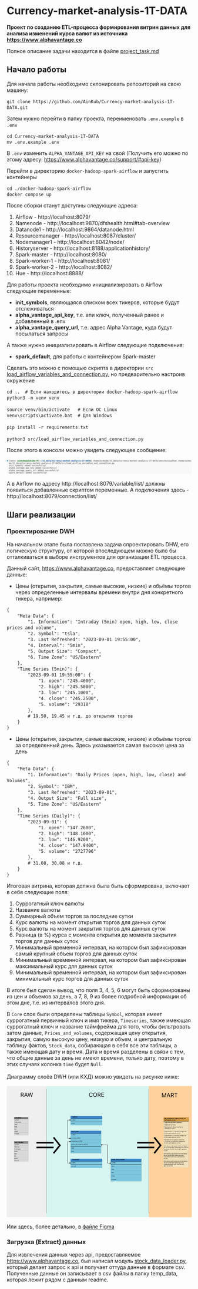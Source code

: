 # Currency-market-analysis-1T-DATA
**Проект по созданию ETL-процесса формирования витрин данных для анализа изменений курса валют из источника https://www.alphavantage.co**

Полное описание задачи находится в файле [project_task.md](./docs/project_task.md)

## Начало работы

Для начала работы необходимо склонировать репозиторий на свою машину:
```
git clone https://github.com/AinKub/Currency-market-analysis-1T-DATA.git
```

Затем нужно перейти в папку проекта, переименовать `.env.example` в `.env`
```
cd Currency-market-analysis-1T-DATA
mv .env.example .env
```

В `.env` изменить `ALPHA_VANTAGE_API_KEY` на свой (Получить его можно по этому адресу: https://www.alphavantage.co/support/#api-key)

Перейти в директорию `docker-hadoop-spark-airflow` и запустить контейнеры
```
cd ./docker-hadoop-spark-airflow
docker compose up
```

После сборки станут доступны следующие адреса:
1) Airflow - http://localhost:8079/
2) Namenode - http://localhost:9870/dfshealth.html#tab-overview
3) Datanode1 - http://localhost:9864/datanode.html
4) Resourcemanager - http://localhost:8087/cluster/
5) Nodemanager1 - http://localhost:8042/node/
6) Historyserver - http://localhost:8188/applicationhistory/
7) Spark-master - http://localhost:8080/
8) Spark-worker-1 - http://localhost:8081/
8) Spark-worker-2 - http://localhost:8082/
9) Hue - http://localhost:8888/

Для работы проекта необходимо инициализировать в Airflow следующие переменные:
- **init_symbols**, являющаяся списком всех тикеров, которые будут отслеживаться
- **alpha_vantage_api_key**, т.е. апи ключ, полученный ранее и добавленный в .env
- **alpha_vantage_query_url**, т.е. адрес Alpha Vantage, куда будут посылаться запросы

А также нужно инициализировать в Airflow следующие подключения:
- **spark_default**, для работы с контейнером Spark-master

Сделать это можно с помощью скрипта в директории `src` [load_airflow_variables_and_connection.py](./src/load_airflow_variables_and_connection.py), но предварительно настроив окружение
```
cd ..  # Если находитесь в директории docker-hadoop-spark-airflow
python3 -m venv venv

source venv/bin/activate   # Если ОС Linux
venv\scripts\activate.bat  # Для Windows 

pip install -r requirements.txt

python3 src/load_airflow_variables_and_connection.py
```

После этого в консоли можно увидеть следующее сообщение:
<br></br>
![added_vars_and_conns_to_airflow](./docs/img/added_vars_and_conns_to_airflow.jpg)

А в Airflow по адресу http://localhost:8079/variable/list/ должны появиться добавленные скриптом переменные. А подключения здесь - http://localhost:8079/connection/list/


## Шаги реализации

### Проектирование DWH

На начальном этапе была поставлена задача спроектировать DHW, его логическую структуру, от которой впоследующем можно было бы отталкиваться в выборе инструментов для организации ETL процесса.

Данный сайт, https://www.alphavantage.co, предоставляет следующие данные:
- Цены (открытия, закрытия, самые высокие, низкие) и обьёмы торгов через определенные интервалы времени внутри дня конкретного тикера, например:
```
{
    "Meta Data": {
        "1. Information": "Intraday (5min) open, high, low, close prices and volume",
        "2. Symbol": "tsla",
        "3. Last Refreshed": "2023-09-01 19:55:00",
        "4. Interval": "5min",
        "5. Output Size": "Compact",
        "6. Time Zone": "US/Eastern"
    },
    "Time Series (5min)": {
        "2023-09-01 19:55:00": {
            "1. open": "245.4600",
            "2. high": "245.5000",
            "3. low": "245.1000",
            "4. close": "245.2500",
            "5. volume": "29318"
        },
        # 19.50, 19.45 и т.д. до открытия торгов
    }
}
```
- Цены (открытия, закрытия, самые высокие, низкие) и обьёмы торгов за определенный день. Здесь указывается самая высокая цена за день
```
{
    "Meta Data": {
        "1. Information": "Daily Prices (open, high, low, close) and Volumes",
        "2. Symbol": "IBM",
        "3. Last Refreshed": "2023-09-01",
        "4. Output Size": "Full size",
        "5. Time Zone": "US/Eastern"
    },
    "Time Series (Daily)": {
        "2023-09-01": {
            "1. open": "147.2600",
            "2. high": "148.1000",
            "3. low": "146.9200",
            "4. close": "147.9400",
            "5. volume": "2727796"
        },
        # 31.08, 30.08 и т.д.
    }
}
```

Итоговая витрина, которая должна была быть сформирована, включает в себя следующие поля:
1) Суррогатный ключ валюты
2) Название валюты
3) Суммарный объем торгов за последние сутки
4) Курс валюты на момент открытия торгов для данных суток
5) Курс валюты на момент закрытия торгов для данных суток
6) Разница (в %) курса с момента открытия до момента закрытия торгов для данных суток
7) Минимальный временной интервал, на котором был зафиксирован самый крупный объем торгов для данных суток
8) Минимальный временной интервал, на котором был зафиксирован максимальный курс для данных суток
9) Минимальный временной интервал, на котором был зафиксирован минимальный курс торгов для данных суток

В итоге был сделан вывод, что поля 3, 4, 5, 6 могут быть сформированы из цен и объемов за день, а 7, 8, 9 из более подробной информации об этом дне, т.е. из интервалов этого дня.

В `Core` слое были определены таблицы `Symbol`, которая имеет суррогатный первичный ключ и имя тикера, `Timeseries`, также имеющая суррогатный ключ и название таймфрейма для того, чтобы фильтровать затем данные, `Prices_and_volumes`, содержащая цену открытия, закрытия, самую высокую цену, низкую и объем, и центральную таблицу фактов, `Stock_data`, собирающая в себя все эти таблицы, а также имеющая дату и время. Дата и время разделены в связи с тем, что общие данные за день не имеют времени, только дату, поэтому в этих случаях колонка `time` будет `Null`.
<br></br>
Диаграмму слоёв DWH (или КХД) можно увидеть на рисунке ниже:
<br></br>
![cores diagram](./docs/img/cores_diagram.jpg)

Или здесь, более детально, в <a href="https://www.figma.com/file/TXW9UYVSf5HJ4RP1hxuNnY/Stock-market-analizing-DWH?type=design&node-id=0%3A1&mode=design&t=FP0pZhkhRQ7HmK8z-1">файле Figma</a> 

### Загрузка (Extract) данных

Для извлечения данных через api, предоставляемое https://www.alphavantage.co, был написал модуль [stock_data_loader.py](./src/stock_data_loader.py), который делает запрос к api и получает оттуда данные в формате csv. Полученные данные он записывает в csv файлы в папку temp_data, которая лежит рядом с данным readme.